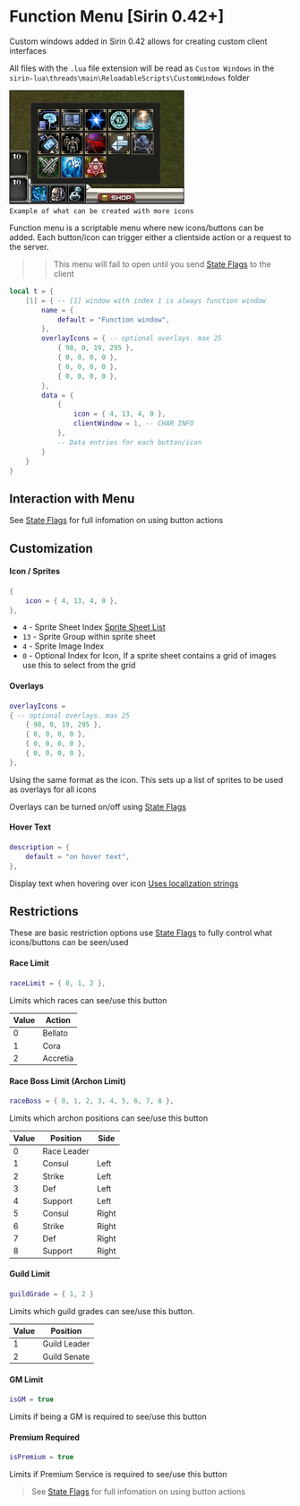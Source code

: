 # Function Menu [Sirin 0.42+]

Custom windows added in Sirin 0.42 allows for creating custom client interfaces

All files with the `.lua` file extension will be read as `Custom Windows` in the `sirin-lua\threads\main\ReloadableScripts\CustomWindows` folder

<img style="border:1px solid black" src="img/sirin_funcwindow.png"/><br>`Example of what can be created with more icons`


Function menu is a scriptable menu where new icons/buttons can be added. Each button/icon can trigger either a clientside action or a request to the server.

>> This menu will fail to open until you send [State Flags](lua/features/customwindow/stateFlags.md) to the client

```lua
local t = {
	[1] = { -- [1] window with index 1 is always function window
		name = {
			default = "Function window",
		},
		overlayIcons = { -- optional overlays. max 25
			{ 98, 0, 19, 295 },
			{ 0, 0, 0, 0 },
			{ 0, 0, 0, 0 },
			{ 0, 0, 0, 0 },
		},
		data = {
			{
				icon = { 4, 13, 4, 0 },
				clientWindow = 1, -- CHAR INFO
			},
            -- Data entries for each button/icon
        }
    }
}
```
## Interaction with Menu

See [State Flags](lua/features/customwindow/stateFlags.md) for full infomation on using button actions

## Customization

#### Icon / Sprites
```lua
{
	icon = { 4, 13, 4, 0 },
},
```

* `4` - Sprite Sheet Index [Sprite Sheet List](lua/features/customwindow/window.md#icon-sprites)
* `13` - Sprite Group within sprite sheet
* `4` - Sprite Image Index
*  `0` - Optional Index for Icon, If a sprite sheet contains a grid of images use this to select from the grid

#### Overlays
```lua
overlayIcons = 
{ -- optional overlays. max 25
	{ 98, 0, 19, 295 },
	{ 0, 0, 0, 0 },
	{ 0, 0, 0, 0 },
	{ 0, 0, 0, 0 },
},
```
Using the same format as the icon. This sets up a list of sprites to be used as overlays for all icons

Overlays can be turned on/off using [State Flags](lua/features/customwindow/stateFlags.md)


#### Hover Text
```lua
description = {
    default = "on hover text",
},
```
Display text when hovering over icon [Uses localization strings](scriptlocal.md#script-localization-sirin-026)

## Restrictions
These are basic restriction options use [State Flags](lua/features/customwindow/stateFlags.md) to fully control what icons/buttons can be seen/used

#### Race Limit
```lua
raceLimit = { 0, 1, 2 },
```
Limits which races can see/use this button

| Value | Action|
|-------|------------------------------|
| 0     | Bellato|
| 1     | Cora|
| 2     | Accretia|

#### Race Boss Limit (Archon Limit)
```lua
raceBoss = { 0, 1, 2, 3, 4, 5, 6, 7, 8 },
```
Limits which archon positions can see/use this button

| Value | Position| Side | 
|-------|------------------------------|--|
| 0     | Race Leader||
| 1     | Consul|Left|
| 2     | Strike|Left|
| 3     | Def|Left|
| 4     | Support|Left|
| 5     | Consul|Right|
| 6     | Strike|Right|
| 7     | Def|Right|
| 8     | Support|Right|

#### Guild Limit
```lua
guildGrade = { 1, 2 }
```
Limits which guild grades can see/use this button.

| Value | Position|
|-------|------------------------------|
| 1     | Guild Leader|
| 2     | Guild Senate|

#### GM Limit
```lua
isGM = true
```
Limits if being a GM is required to see/use this button

#### Premium Required
```lua
isPremium = true
```
Limits if Premium Service is required to see/use this button

> See [State Flags](lua/features/customwindow/stateFlags.md) for full infomation on using button actions
